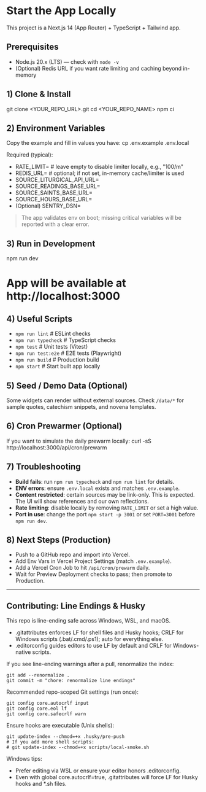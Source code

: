 # Start the App Locally

This project is a Next.js 14 (App Router) + TypeScript + Tailwind app.

## Prerequisites
- Node.js 20.x (LTS) — check with `node -v`
- (Optional) Redis URL if you want rate limiting and caching beyond in-memory

## 1) Clone & Install
git clone <YOUR_REPO_URL>.git
cd <YOUR_REPO_NAME>
npm ci

## 2) Environment Variables
Copy the example and fill in values you have:
cp .env.example .env.local

Required (typical):
- RATE_LIMIT= # leave empty to disable limiter locally, e.g., "100/m"
- REDIS_URL=  # optional; if not set, in-memory cache/limiter is used
- SOURCE_LITURGICAL_API_URL=
- SOURCE_READINGS_BASE_URL=
- SOURCE_SAINTS_BASE_URL=
- SOURCE_HOURS_BASE_URL=
- (Optional) SENTRY_DSN=

> The app validates env on boot; missing critical variables will be reported with a clear error.

## 3) Run in Development
npm run dev
# App will be available at http://localhost:3000

## 4) Useful Scripts
- `npm run lint`       # ESLint checks
- `npm run typecheck`  # TypeScript checks
- `npm test`           # Unit tests (Vitest)
- `npm run test:e2e`   # E2E tests (Playwright)
- `npm run build`      # Production build
- `npm start`          # Start built app locally

## 5) Seed / Demo Data (Optional)
Some widgets can render without external sources. Check `/data/*` for sample quotes, catechism snippets, and novena templates.

## 6) Cron Prewarmer (Optional)
If you want to simulate the daily prewarm locally:
curl -sS http://localhost:3000/api/cron/prewarm

## 7) Troubleshooting
- **Build fails**: run `npm run typecheck` and `npm run lint` for details.
- **ENV errors**: ensure `.env.local` exists and matches `.env.example`.
- **Content restricted**: certain sources may be link-only. This is expected. The UI will show references and our own reflections.
- **Rate limiting**: disable locally by removing `RATE_LIMIT` or set a high value.
- **Port in use**: change the port `npm start -p 3001` or set `PORT=3001` before `npm run dev`.

## 8) Next Steps (Production)
- Push to a GitHub repo and import into Vercel.
- Add Env Vars in Vercel Project Settings (match `.env.example`).
- Add a Vercel Cron Job to hit `/api/cron/prewarm` daily.
- Wait for Preview Deployment checks to pass; then promote to Production.


---

## Contributing: Line Endings & Husky

This repo is line-ending safe across Windows, WSL, and macOS.

- .gitattributes enforces LF for shell files and Husky hooks; CRLF for Windows scripts (.bat/.cmd/.ps1); auto for everything else.
- .editorconfig guides editors to use LF by default and CRLF for Windows-native scripts.

If you see line-ending warnings after a pull, renormalize the index:

```
git add --renormalize .
git commit -m "chore: renormalize line endings"
```

Recommended repo-scoped Git settings (run once):

```
git config core.autocrlf input
git config core.eol lf
git config core.safecrlf warn
```

Ensure hooks are executable (Unix shells):

```
git update-index --chmod=+x .husky/pre-push
# If you add more shell scripts:
# git update-index --chmod=+x scripts/local-smoke.sh
```

Windows tips:
- Prefer editing via WSL or ensure your editor honors .editorconfig.
- Even with global core.autocrlf=true, .gitattributes will force LF for Husky hooks and *.sh files.
